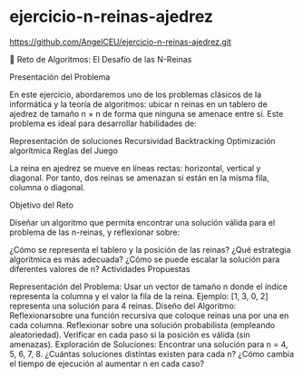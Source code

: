# ejercicio-n-reinas-ajedrez

https://github.com/AngelCEU/ejercicio-n-reinas-ajedrez.git

🧩 Reto de Algoritmos: El Desafío de las N-Reinas

Presentación del Problema

En este ejercicio, abordaremos uno de los problemas clásicos de la informática y la teoría de algoritmos: ubicar n reinas en un tablero de ajedrez de tamaño n × n de forma que ninguna se amenace entre sí. Este problema es ideal para desarrollar habilidades de:

Representación de soluciones
Recursividad
Backtracking
Optimización algorítmica
Reglas del Juego

La reina en ajedrez se mueve en líneas rectas: horizontal, vertical y diagonal. Por tanto, dos reinas se amenazan si están en la misma fila, columna o diagonal.

Objetivo del Reto

Diseñar un algoritmo que permita encontrar una solución válida para el problema de las n-reinas, y reflexionar sobre:

¿Cómo se representa el tablero y la posición de las reinas?
¿Qué estrategia algorítmica es más adecuada?
¿Cómo se puede escalar la solución para diferentes valores de n?
Actividades Propuestas

Representación del Problema:
Usar un vector de tamaño n donde el índice representa la columna y el valor la fila de la reina.
Ejemplo: [1, 3, 0, 2] representa una solución para 4 reinas.
Diseño del Algoritmo:
Reflexionarsobre una función recursiva que coloque reinas una por una en cada columna.
Reflexionar sobre una solución probabilista (empleando aleatoriedad).
Verificar en cada paso si la posición es válida (sin amenazas).
Exploración de Soluciones:
Encontrar una solución para n = 4, 5, 6, 7, 8.
¿Cuántas soluciones distintas existen para cada n?
¿Cómo cambia el tiempo de ejecución al aumentar n en cada caso?
